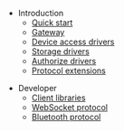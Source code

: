 - Introduction
    - [Quick start](README.md#main)
    - [Gateway](gateway.md#main)
    - [Device access drivers](drivers.md)
    - [Storage drivers](storage.md)
    - [Authorize drivers](authorize.md)
    - [Protocol extensions](extensions.md)
<!--    - [Clients](clients.md) -->
  
- Developer
    - [Client libraries](clientlibs.md)
    - [WebSocket protocol](websocket.md#main)
    - [Bluetooth protocol](bluetooth.md#main)
<!--    - [Driver development](driverdev.md)-->